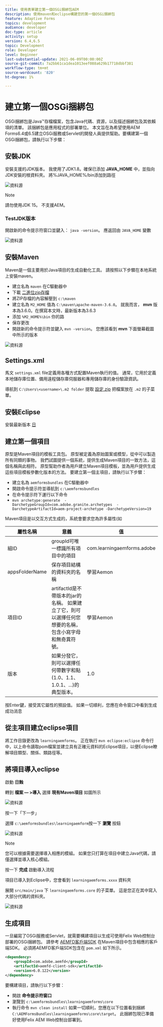 ```yaml
---
title: 使用表單建立第一個OSGi捆綁包AEM
description: 使用maven和eclipse構建您的第一個OSGi捆綁包
feature: Adaptive Forms
topics: development
audience: developer
doc-type: article
activity: setup
version: 6.4,6.5
topic: Development
role: Developer
level: Beginner
last-substantial-update: 2021-06-09T00:00:00Z
source-git-commit: 7a2bb61ca1dea1013eef088a629b17718dbbf381
workflow-type: tm+mt
source-wordcount: '820'
ht-degree: 1%

---
```



# 建立第一個OSGi捆綁包

OSGi捆綁包是Java™存檔檔案，包含Java代碼、資源，以及描述捆綁包及其依賴項的清單。 該捆綁包是應用程式的部署單位。 本文旨在為希望使用AEM Forms6.4或6.5建立OSGi服務或Servlet的開發人員提供幫助。要構建第一個OSGi捆綁包，請執行以下步驟：


## 安裝JDK

安裝支援的JDK版本。 我使用了JDK1.8。確保已添加 **JAVA_HOME** 中，並指向JDK安裝的根資料夾。
將%JAVA_HOME%/bin添加到路徑

![資料源](assets/java-home.JPG)

>[!NOTE]
> 請勿使用JDK 15。 不支援AEM。

### TestJDK版本

開啟新的命令提示符窗口並鍵入： `java -version`。 應返回由 `JAVA_HOME` 變數

![資料源](assets/java-version.JPG)

## 安裝Maven

Maven是一個主要用於Java項目的生成自動化工具。 請按照以下步驟在本地系統上安裝maven。

* 建立名為 `maven` 在C驅動器中
* 下載 [二進位zip存檔](http://maven.apache.org/download.cgi)
* 將ZIP存檔的內容解壓到 `c:\maven`
* 建立名為 `M2_HOME` 值為 `C:\maven\apache-maven-3.6.0`。 就我而言， **mvn** 版本為3.6.0。在撰寫本文時，最新版本為3.6.3
* 添加 `%M2_HOME%\bin` 你的路
* 保存更改
* 開啟新的命令提示符並鍵入 `mvn -version`。 您應該看到 **mvn** 下面螢幕截圖中所示的版本

![資料源](assets/mvn-version.JPG)

## Settings.xml

馬文 `settings.xml` file定義用各種方式配置Maven執行的值。 通常，它用於定義本地儲存庫位置、備用遠程儲存庫伺服器和專用儲存庫的身份驗證資訊。

導航到 `C:\Users\<username>\.m2 folder`
提取 [設定.zip](assets/settings.zip) 把檔案放在 `.m2` 的子菜單。

## 安裝Eclipse

安裝最新版本 [日](https://www.eclipse.org/downloads/)

## 建立第一個項目

原型是Maven項目的模板工具包。 原型被定義為原始圖案或模型，從中可以製造所有同類的事物。 我們試圖提供一個系統，提供生成Maven項目的一致方法，這個名稱與此相符。 原型幫助作者為用戶建立Maven項目模板，並為用戶提供生成這些項目模板參數化版本的方法。
要建立第一個主項目，請執行以下步驟：

* 建立名為 `aemformsbundles` 在C驅動器中
* 開啟命令提示符並導航到 `c:\aemformsbundles`
* 在命令提示符下運行以下命令
* `mvn archetype:generate  -DarchetypeGroupId=com.adobe.granite.archetypes  -DarchetypeArtifactId=aem-project-archetype -DarchetypeVersion=19`

Maven項目是以交互方式生成的，系統會要求您為許多屬性(如

| 屬性名稱 | 意義 | 值 |
|------------------------|---------------------------------------|---------------------|
| 組ID | groupId可唯一標識所有項目中的項目 | com.learningaemforms.adobe |
| appsFolderName | 保存項目結構的資料夾的名稱 | 學習Aemon |
| 項目ID | artifactId是不帶版本的jar的名稱。 如果建立了它，則可以選擇任何您想要的名稱，包含小寫字母和無奇異符號。 | 學習Aemon |
| 版本 | 如果分發它，則可以選擇任何帶數字和點(1.0、1.1、1.0.1、...)的典型版本。 | 1.0 |

按Enter鍵，接受其它屬性的預設值。
如果一切順利，您應在命令窗口中看到生成成功消息

## 從主項目建立eclipse項目

將工作目錄更改為 `learningaemforms`。
正在執行 `mvn eclipse:eclipse` 命令行中，以上命令讀取pom檔案並建立具有正確元資料的Eclipse項目，以便Eclipse瞭解項目類型、關係、類路徑等。

## 將項目導入eclipse

啟動 **日蝕**

轉到 **檔案 — >導入** 選擇 **現有Maven項目** 如圖所示

![資料源](assets/import-mvn-project.JPG)

按一下「下一步」

選擇 `c:\aemformsbundles\learningaemform`按一下 **瀏覽** 按鈕

![資料源](assets/select-mvn-project.JPG)

>[!NOTE]
>您可以根據需要選擇導入相應的模組。 如果您只打算在項目中建立Java代碼，請僅選擇並導入核心模組。

按一下 **完成** 啟動導入流程

項目已導入到Eclipse中，您會看到 `learningaemforms.xxxx` 資料夾

展開 `src/main/java` 下 `learningaemforms.core` 的子菜單。 這是您正在其中寫入大部分代碼的資料夾。

![資料源](assets/learning-core.JPG)

## 生成項目

一旦編寫了OSGi服務或Servlet，就需要構建項目以生成可使用Felix Web控制台部署的OSGi捆綁包。 請參考 [AEMFD客戶端SDK](https://repo.adobe.com/nexus/content/repositories/public/com/adobe/aemfd/aemfd-client-sdk/) 在Maven項目中包含相應的客戶端SDK。 必須將AEMFD客戶端SDK包含在 `pom.xml` 如下所示。

```xml
<dependency>
    <groupId>com.adobe.aemfd</groupId>
    <artifactId>aemfd-client-sdk</artifactId>
    <version>6.0.122</version>
</dependency>
```

要構建項目，請執行以下步驟：

* 開啟 **命令提示符窗口**
* 瀏覽到 `c:\aemformsbundles\learningaemforms\core`
* 執行命令 `mvn clean install`
如果一切順利，您應在以下位置看到捆綁 `C:\AEMFormsBundles\learningaemforms\core\target`。 此捆綁包現已準備好使用Felix AEM Web控制台部署到。
